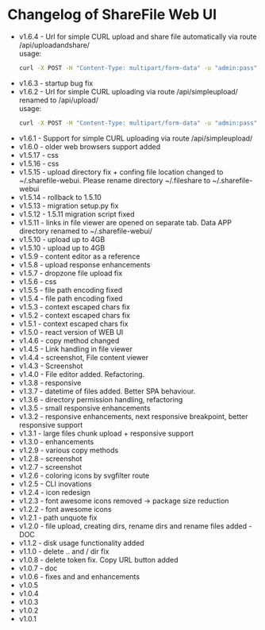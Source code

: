 # Changelog of ShareFile Web UI

- v1.6.4 - Url for simple CURL upload and share file automatically via route /api/uploadandshare/  
    usage:
    ```bash
    curl -X POST -H "Content-Type: multipart/form-data" -u "admin:pass" -F "file=@FILENAME" "http://localhost:7777/api/uploadandshare/DIRECTORY"
    ```
- v1.6.3 - startup bug fix
- v1.6.2 - Url for simple CURL uploading via route /api/simpleupload/ renamed to /api/upload/  
    usage:
    ```bash
    curl -X POST -H "Content-Type: multipart/form-data" -u "admin:pass" -F "file=@FILENAME" "http://localhost:7777/api/upload/DIRECTORY"
    ``` 
- v1.6.1 - Support for simple CURL uploading via route /api/simpleupload/
- v1.6.0 - older web browsers support added
- v1.5.17 - css
- v1.5.16 - css
- v1.5.15 - upload directory fix + confing file location changed to ~/.sharefile-webui. Please rename directory ~/.fileshare to ~/.sharefile-webui
- v1.5.14 - rollback to 1.5.10
- v1.5.13 - migration setup.py fix
- v1.5.12 - 1.5.11 migration script fixed
- v1.5.11 - links in file viewer are opened on separate tab. Data APP directory renamed to ~/.sharefile-webui/
- v1.5.10 - upload up to 4GB
- v1.5.10 - upload up to 4GB
- v1.5.9 - content editor as a reference
- v1.5.8 - upload response enhancements
- v1.5.7 - dropzone file upload fix
- v1.5.6 - css
- v1.5.5 - file path encoding fixed
- v1.5.4 - file path encoding fixed
- v1.5.3 - context escaped chars fix
- v1.5.2 - context escaped chars fix
- v1.5.1 - context escaped chars fix
- v1.5.0 - react version of WEB UI
- v1.4.6 - copy method changed
- v1.4.5 - Link handling in file viewer
- v1.4.4 - screenshot, File content viewer
- v1.4.3 - Screenshot
- v1.4.0 - File editor added. Refactoring.
- v1.3.8 - responsive
- v1.3.7 - datetime of files added. Better SPA behaviour.
- v1.3.6 - directory permission handling, refactoring
- v1.3.5 - small responsive enhancements
- v1.3.2 - responsive enhancements, next responsive breakpoint, better responsive support
- v1.3.1 - large files chunk upload + responsive support
- v1.3.0 - enhancements
- v1.2.9 - various copy methods
- v1.2.8 - screenshot
- v1.2.7 - screenshot
- v1.2.6 - coloring icons by svgfilter route
- v1.2.5 - CLI inovations
- v1.2.4 - icon redesign
- v1.2.3 - font awesome icons removed -> package size reduction
- v1.2.2 - font awesome icons
- v1.2.1 - path unquote fix
- v1.2.0 - file upload, creating dirs, rename dirs and rename files added - DOC
- v1.1.2 - disk usage functionality added
- v1.1.0 - delete .. and / dir fix
- v1.0.8 - delete token fix. Copy URL button added
- v1.0.7 - doc
- v1.0.6 - fixes and and enhancements
- v1.0.5
- v1.0.4
- v1.0.3
- v1.0.2
- v1.0.1